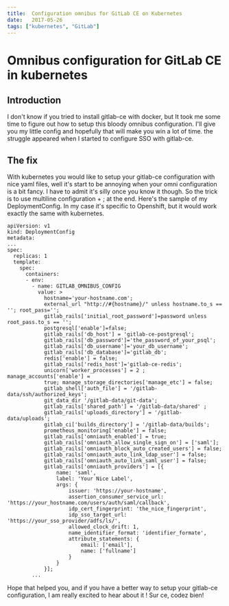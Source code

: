 ```yaml
---
title:  Configuration omnibus for GitLab CE on Kubernetes
date:   2017-05-26
tags: ["kubernetes", "GitLab"]
---
```

# Omnibus configuration for GitLab CE in kubernetes

## Introduction

I don't know if you tried to install gitlab-ce with docker, but It took me some time to figure out how to setup this bloody omnibus configuration. I'll give you my little config and hopefully that will make you win a lot of time.
the struggle appeared when I started to configure SSO with gitlab-ce.

## The fix

With kubernetes you would like to setup your gitlab-ce configuration with nice yaml files, well it's start to be annoying when your omni configuration is a bit fancy. I have to admit it's silly once you know it though.
So the trick is to use multiline configuration + ; at the end. Here's the sample of my DeploymentConfig. In my case it's specific to Openshift, but it would work exactly the same with kubernetes.

```
apiVersion: v1
kind: DeploymentConfig
metadata:
...
spec:
  replicas: 1
  template:
    spec:
      containers:
      - env:
        - name: GITLAB_OMNIBUS_CONFIG
          value: >
            hostname='your-hostname.com';
            external_url "http://#{hostname}/" unless hostname.to_s == ''; root_pass='';
            gitlab_rails['initial_root_password']=password unless root_pass.to_s == '';
            postgresql['enable']=false;
            gitlab_rails['db_host'] = 'gitlab-ce-postgresql';
            gitlab_rails['db_password']='the_password_of_your_psql';
            gitlab_rails['db_username']='your_db_username';
            gitlab_rails['db_database']='gitlab_db';
            redis['enable'] = false;
            gitlab_rails['redis_host']='gitlab-ce-redis';
            unicorn['worker_processes'] = 2 ; manage_accounts['enable'] =
            true; manage_storage_directories['manage_etc'] = false;
            gitlab_shell['auth_file'] = '/gitlab-data/ssh/authorized_keys';
            git_data_dir '/gitlab-data/git-data';
            gitlab_rails['shared_path'] = '/gitlab-data/shared' ;
            gitlab_rails['uploads_directory'] = '/gitlab-data/uploads';
            gitlab_ci['builds_directory'] = '/gitlab-data/builds';
            prometheus_monitoring['enable'] = false;
            gitlab_rails['omniauth_enabled'] = true;
            gitlab_rails['omniauth_allow_single_sign_on'] = ['saml'];
            gitlab_rails['omniauth_block_auto_created_users'] = false;
            gitlab_rails['omniauth_auto_link_ldap_user'] = false;
            gitlab_rails['omniauth_auto_link_saml_user'] = false;
            gitlab_rails['omniauth_providers'] = [{
                name: 'saml',
                label: 'Your Nice Label',
                args: {
                    issuer: 'https://your-hostname',
                    assertion_consumer_service_url: 'https://your_hostname.com/users/auth/saml/callback',
                    idp_cert_fingerprint: 'the_nice_fingerprint',
                    idp_sso_target_url: 'https://your_sso_provider/adfs/ls/',
                    allowed_clock_drift: 1,
                    name_identifier_format: 'identifier_formate',
                    attribute_statements: {
                        email: ['email'],
                        name: ['fullname']
                    }
                }
            }];
        ...
```


Hope that helped you, and if you have a better way to setup your gitlab-ce configuration, I am really excited to hear about it !
Sur ce, codez bien!
